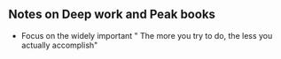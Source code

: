 ## Notes on Deep work and Peak books

* Focus on the widely important 
" The more you try to do, the less you actually accomplish"
